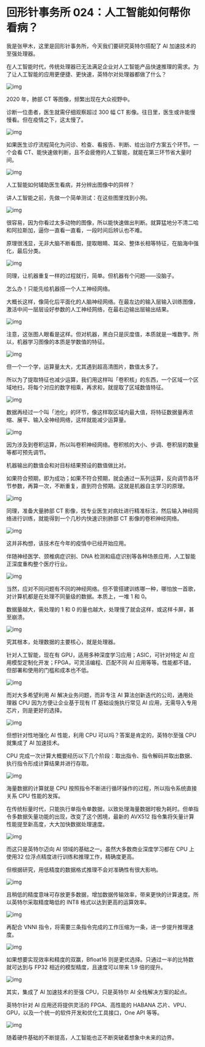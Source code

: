 # 回形针事务所 024：人工智能如何帮你看病？

我是张甲木，这里是回形针事务所，今天我们要研究英特尔搭配了 AI 加速技术的至强处理器。

在人工智能时代，传统处理器已无法满足企业对人工智能产品快速推理的需求。为了让人工智能的应用更便捷、更快速，英特尔对处理器都做了什么？

![img](https://cdn.jsdelivr.net/gh/just-prog/static/img/202108221458597.jpeg)

2020 年，肺部 CT 等图像，频繁出现在大众视野中。

诊断一位患者，医生就需仔细观察超过 300 幅 CT 影像。往日里，医生或许能慢慢看。但在疫情之下，这太慢了。

![img](https://cdn.jsdelivr.net/gh/just-prog/static/img/202108221458352.jpeg)

如果医生诊疗流程简化为问诊、检查、看报告、判断、给出治疗方案五个环节。一个会看 CT、能快速做判断，且不会疲倦的人工智能，就能在第三环节省大量时间。

![img](https://cdn.jsdelivr.net/gh/just-prog/static/img/202108221458018.jpeg)

人工智能如何辅助医生看病，并分辨出图像中的异样？

讲人工智能之前，先做一个简单测试：在这些图里找到小狗。

![img](https://cdn.jsdelivr.net/gh/just-prog/static/img/202108221456932.jpeg)

很容易，因为你看过太多动物的图像，所以能快速做出判断。就算猛地分不清二哈和阿拉斯加，逼你一直看一直看，一段时间后辨认也不难。

原理很浅显，无非大脑不断看图，提取眼睛、耳朵、整体长相等特征，在脑海中强化，最后分类。

![img](https://cdn.jsdelivr.net/gh/just-prog/static/img/202108221456023.jpeg)

同理，让机器重复一样的过程就行，简单。但机器有个问题——没脑子。

怎么办！只能先给机器搭一个人工神经网络。

大概长这样，像简化后平面化的人脑神经网络。在最左边的输入层输入训练图像，激活中间一层层设好参数的人工神经网络，在最右边输出层输出结果。 

![img](https://cdn.jsdelivr.net/gh/just-prog/static/img/202108221456130.jpeg)

注意，这张图人眼看是这样。但对机器，黑白只是灰度值，本质就是一堆数字。所以，机器学习图像的本质是学数值的特征。

![img](https://cdn.jsdelivr.net/gh/just-prog/static/img/202108221456395.gif)

但一个一个学，运算量太大，尤其遇到超高清图片，数值太多了。

所以为了提取特征也减少运算，我们用这样叫「卷积核」的东西，一个区域一个区域地扫，将每个对应的数字相乘，再求和，就提取了区域数值特征。

![img](https://cdn.jsdelivr.net/gh/just-prog/static/img/202108221456546.gif)

数据再经过一个叫「池化」的环节，像这样取区域内最大值，将特征数据量再浓缩、展平、输入全神经网络，这样就能减少运算量。

![img](https://cdn.jsdelivr.net/gh/just-prog/static/img/202108221456235.gif)

因为涉及到卷积运算，所以叫卷积神经网络。卷积核的大小、步调、卷积层的数量等都可预先调节。

机器输出的数值会和对目标结果预设的数值做比对。

如果符合预期，即为成功；如果不符合预期，就会通过一系列运算，反向调节各环节参数，再算一次，不断重复，直到符合预期。这就是机器自主学习的原理。

![img](https://cdn.jsdelivr.net/gh/just-prog/static/img/202108221458753.gif)

同理，准备大量肺部 CT 影像，找专业医生对病灶进行精准标注，然后输入神经网络进行训练，就能得到一个几秒内快速识别肺部 CT 影像的卷积神经网络。

![img](https://cdn.jsdelivr.net/gh/just-prog/static/img/202108221456695.jpeg)

这并非构想，该技术在今年的疫情中已经开始应用。

伴随神经医学、颈椎病症识别、DNA 检测和癌症识别等各种场景应用，人工智能正深度重构整个医疗行业。

![img](https://cdn.jsdelivr.net/gh/just-prog/static/img/202108221456741.jpeg)

当然，应对不同问题有不同的神经网络。但不管搭建训练哪一种，哪怕放一首歌，对计算机都是在处理不同量级的数据。本质上，一堆 1 和 0。

数据量越大，需处理的 1 和 0 的量也越大，处理慢了就会这样，或这样卡屏，甚至崩溃。

![img](https://cdn.jsdelivr.net/gh/just-prog/static/img/202108221456399.gif)

究其根本，处理数据的主要核心，就是处理器。

针对人工智能，现在有 GPU，适用多种深度学习应用；ASIC，可针对特定 AI 应用模型定制化开发；FPGA，可灵活编程、匹配不同 AI 应用等等。性能都不错，但部署和使用的门槛和成本也不低。

![img](https://cdn.jsdelivr.net/gh/just-prog/static/img/202108221456854.gif)

而对大多希望利用 AI 解决业务问题，而非专注 AI 算法创新迭代的公司，通用处理器 CPU 因为方便让企业基于现有 IT 基础设施执行常见 AI 应用，无需导入专用芯片，则是更好的选择。

![img](https://cdn.jsdelivr.net/gh/just-prog/static/img/202108221456402.jpeg)

但想针对性地强化 AI 性能，利用 CPU 可以吗？答案是肯定的，英特尔至强 CPU 就集成了 AI 加速技术。

CPU 完成一次计算大概要经历以下几个阶段：取出指令、指令解码并取出数据、执行指令形成计算结果并进行存取。

![img](https://cdn.jsdelivr.net/gh/just-prog/static/img/202108221456617.jpeg)

海量数据的计算就是 CPU 按照指令不断进行循环操作的过程，所以指令系统直接关系 CPU 性能的发挥。

在传统标量时代，只能执行单指令单数据，以致处理海量数据时极为耗时。但单指令多数据矢量功能的出现，改变了这个困境，最新的 AVX512 指令集将矢量计算性能提至新高度，大大加快数据处理速度。 

![img](https://cdn.jsdelivr.net/gh/just-prog/static/img/202108221456543.gif)

而这只是英特尔迈向 AI 领域的基础之一。虽然大多数商业深度学习都在 CPU 上使用32 位浮点精度进行训练和推理工作，精确度更高。

但根据研究，用低精度的数据格式推理不会对准确性有很大影响。

![img](https://cdn.jsdelivr.net/gh/just-prog/static/img/202108221456669.jpeg)

且稍低的精度意味可存放更多数据，增加数据传输效率，带来更快的计算速度。所以英特尔采取精度略低的 INT8 格式以达到更高的运算效率。

![img](https://cdn.jsdelivr.net/gh/just-prog/static/img/202108221456973.jpeg)

再配合 VNNI 指令，将需要三条指令完成的工作压缩为一条，进一步提升推理速度。

![img](https://cdn.jsdelivr.net/gh/just-prog/static/img/202108221457430.jpeg)

如果想要实现效率和精度的双赢，Bfloat16 则是更优选择。只通过一半的比特数就可达到与 FP32 相近的模型精度，且速度可以带来 1.9 倍的提升。

![img](https://cdn.jsdelivr.net/gh/just-prog/static/img/202108221456781.jpeg)

其实，集成了 AI 加速技术的至强 CPU，只是英特尔 AI 全栈解决方案的起点。

英特尔针对 AI 应用还将提供灵活的 FPGA、高性能的 HABANA 芯片、VPU、GPU，以及一个统一的软件开发和优化工具接口，One API 等等。

![img](https://cdn.jsdelivr.net/gh/just-prog/static/img/202108221456872.jpeg)


随着硬件基础的不断提高，人工智能也正不断突破着想象中未来的边界。